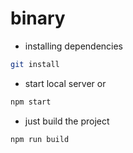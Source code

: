 # binary

- installing dependencies
```bash
git install
```

- start local server or
```bash
npm start
```

- just build the project
```bash
npm run build
```
